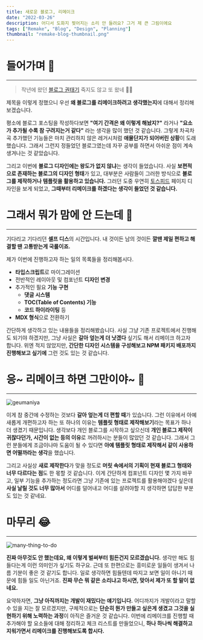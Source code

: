 ```yaml
---
title: 새로운 블로그, 리메이크
date: "2022-03-26"
description: 어디서 도화지 찢어지는 소리 안 들려요? 그거 제 큰 그림이에요
tags: ["Remake", "Blog", "Design", "Planning"]
thumbnail: "remake-blog-thumbnail.png"
---
```


# 들어가며 🏃

---

> 작년에 왔던 [블로그 권태기](http://acid-log.vercel.app/log/nextjs-blog-review) 죽지도 않고 또 왔네 🙋‍♂️

제목을 이렇게 정했으니 우선 **왜 블로그를 리메이크하려고 생각했는지**에 대해서 정리해보겠습니다.

평소에 블로그 포스팅을 작성하다보면 **"여기 간격은 왜 이렇게 해놨지?"** 라거나 **"요소가 추가될 수록 참 구려지는거 같다"** 라는 생각을 많이 했던 것 같습니다. 그렇게 차곡차곡 추가했던 기능들은 마치 관리하지 않은 레거시처럼 **애물단지가 되어버린 상황**이 도래했습니다. 그래서 그런지 정들었던 블로그였는데 자꾸 공부를 하면서 아쉬운 점이 계속 생겨나는 것 같았습니다.

그리고 이번에 **블로그 디자인에는 왕도가 없지 않냐**는 생각이 들었습니다. 사실 **보편적으로 존재하는 블로그의 디자인 형태**가 있고, 대부분은 사람들이 그러한 방식으로 **블로그를 제작하거나 템플릿을 활용하고 있습니다.** 그러던 도중 우연히 [토스피드](https://blog.toss.im/) 페이지 디자인을 보게 되었고, **그때부터 리메이크를 하겠다는 생각이 들었던 것 같습니다.**

# 그래서 뭐가 맘에 안 드는데 🤔

---

기다리고 기다리던 **셀프 디스**의 시간입니다. 내 것이든 남의 것이든 **깔땐 제일 편하고 해결할 땐 고통받는게 국룰이죠.**

제가 이번에 진행하고자 하는 일의 목록들을 정리해봅시다.

- **타입스크립트**로 마이그레이션
- 전반적인 레이아웃 및 컴포넌트 **디자인 변경**
- 추가적인 필요 **기능 구현**
  - **댓글 시스템**
  - **TOC(Table of Contents) 기능**
  - **코드 하이라이팅** 등
- **MDX 형식**으로 전환하기

간단하게 생각하고 있는 내용들을 정리해봤습니다. 사실 그냥 기존 프로젝트에서 진행해도 되기야 하겠지만, 그냥 사실은 **갈아 엎는게 더 낫겠다** 싶기도 해서 리메이크 하고자 합니다. 위엔 적지 않았지만, **간단한 디자인 시스템을 구성해보고 NPM 패키지 배포까지 진행해보고 싶기에** 그런 것도 있는 것 같습니다.

# 응~ 리메이크 하면 그만이야~ 🙌

---

![geumaniya](/images/posts/remake-blog-planning/geumaniya.png)

이게 참 중간에 수정하는 것보다 **갈아 엎는게 더 편할 때**가 있습니다. 그런 이유에서 아예 새롭게 개편하고자 하는 또 하나의 이유는 **템플릿 형태로 제작해보기**라는 목표가 하나 더 생겼기 때문입니다. 생각보다 개인 블로그를 시작하고 싶으신데 **개인 블로그 제작이 귀찮다던가, 시간이 없는 등의 이유**로 꺼려하시는 분들이 많았던 것 같습니다. 그래서 그런 분들에게 조금이나마 도움이 될 수 있다면 **아예 템플릿 형태로 제작해서 같이 사용하면 어떨까라는 생각**을 했습니다.

그리고 사실상 **새로 제작한다**가 맞을 정도로 **머릿 속에서의 기획이 현재 블로그 형태와 너무 다르다는 점**도 한 몫할 것 같습니다. 이게 간단하게 컴포넌트 디자인 몇 가지 바꾸고, 일부 기능을 추가하는 정도라면 그냥 기존에 있는 프로젝트를 활용해야겠다 싶은데 **사실 날릴 것도 너무 많아서** 어디를 덜어내고 어디를 살려야할 지 생각하면 답답한 부분도 있는 것 같네요.

# 마무리 😂

---

![many-thing-to-do](/images/posts/remake-blog-planning/many-thing-to-do.jpeg)

**진짜 아무것도 안 했는데요, 왜 이렇게 벌써부터 힘든건지 모르겠습니다.** 생각만 해도 힘들다는게 이런 의미인가 싶기도 하구요. 근데 또 한편으로는 흥미로운 일들이 생겨서 나름 기분이 좋은 것 같기도 합니다. 일로 생각하면 힘들텐데 따지고 보면 일이 아니기 때문에 힘들 일도 아닌거죠. **진짜 무슨 뭐 같은 소리냐고 하시면, 맞아서 제가 또 할 말이 없네요.**

요약하자면, **그냥 아직까지는 개발이 재밌다는 얘기입니다.** 어디까지가 개발이라고 말할 수 있을 지는 잘 모르겠지만, 구체적으로는 **단순히 뭔가 만들고 싶은게 생겼고 그것을 실현하기 위해 노력하는 과정**이 아직은 즐거운 것 같습니다. 이번에 리메이크를 진행할 때 추가해야 할 요소들에 대해 정리하고 체크 리스트를 만들었으니, **하나 하나씩 해결하고 지워가면서 리메이크를 진행해보도록 합시다.**
